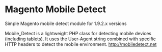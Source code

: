 # Magento Mobile Detect
Simple Magento mobile detect module for 1.9.2.x versions

Mobile_Detect is a lightweight PHP class for detecting mobile devices (including tablets). It uses the User-Agent string combined with specific HTTP headers to detect the mobile environment. http://mobiledetect.net 
